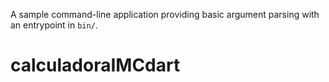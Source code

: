 A sample command-line application providing basic argument parsing with an entrypoint in `bin/`.
# calculadoraIMCdart
